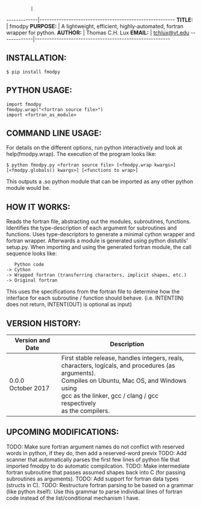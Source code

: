              |                                                        
-------------|--------------------------------------------------------
**TITLE:**   | fmodpy
**PURPOSE:** | A lightweight, efficient, highly-automated, fortran wrapper for python.
**AUTHOR:**  | Thomas C.H. Lux
**EMAIL:**   | tchlux@vt.edu
-------------|--------------------------------------------------------

## INSTALLATION:

    $ pip install fmodpy

## PYTHON USAGE:

    import fmodpy
    fmodpy.wrap("<fortran source file>")
    import <fortran_as_module>


## COMMAND LINE USAGE:

  For details on the different options, run python interactively and 
  look at help(fmodpy.wrap). The execution of the program looks like:

    $ python fmodpy.py <fortran source file> [<fmodpy.wrap kwargs>] [<fmodpy.globals() kwargs>] [<functions to wrap>]

  This outputs a <fortran mod name>.so python module that can be
  imported as any other python module would be.


## HOW IT WORKS:

  Reads the fortran file, abstracting out the modules, subroutines,
  functions. Identifies the type-description of each argument for
  subroutines and functions. Uses type-descriptors to generate a
  minimal cython wrapper and fortran wrapper. Afterwards a module is
  generated using python distutils' setup.py. When importing and
  using the generated fortran module, the call sequence looks like:

       Python code
    -> Cython
    -> Wrapped fortran (transferring characters, implicit shapes, etc.)
    -> Original fortran

  This uses the specifications from the fortran file to determine how
  the interface for each subroutine / function should behave. (i.e.
  INTENT(IN) does not return, INTENT(OUT) is optional as input)


## VERSION HISTORY:

Version and Date       | Description
-----------------------|-----------------------
 0.0.0<br>October 2017 | First stable release, handles integers, reals, <br> characters, logicals, and procedures (as arguments). <br> Compiles on Ubuntu, Mac OS, and Windows using <br> gcc as the linker, gcc / clang / gcc respectively <br> as the compilers.


## UPCOMING MODIFICATIONS:

TODO: Make sure fortran argument names do not conflict with reserved
      words in python, if they do, then add a reserved-word previx
TODO: Add scanner that automatically parses the first few lines of
      python file that imported fmodpy to do automatic compilcation.
TODO: Make intermediate fortran subroutine that passes assumed
      shapes back into C (for passing subroutines as arguments).
TODO: Add support for fortran data types (structs in C).
TODO: Restructure fortran parsing to be based on a grammar (like
      python itself). Use this grammar to parse individual lines of
      fortran code instead of the list/conditional mechanism I have.
